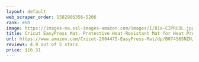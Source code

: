 ```yaml
---
layout: default 
﻿web_scraper_order: 1582906356-5206
rank: #88
image: https://images-na.ssl-images-amazon.com/images/I/81a-CIPRU3L.jpg
title: Cricut EasyPress Mat, Protective Heat-Resistant Mat for Heat Press Machines and HTV and Iron…
url: https://www.amazon.com/Cricut-2004475-EasyPress-Mat/dp/B074S8SNZN/ref=zg_mw_arts-crafts_88?_encoding=UTF8&psc=1&refRID=W0PCYHV7KBFJZ6H1XXBD
reviews: 4.9 out of 5 stars
price: $16.31 
---
```

